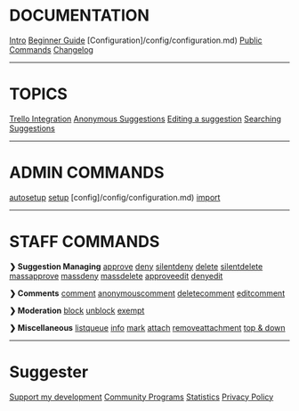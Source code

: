 
# **DOCUMENTATION**
[Intro](home.md)
[Beginner Guide](beginner-guide.md)
[Configuration]/config/configuration.md)
[Public Commands](sumup.md)
[Changelog](changelog.md)

---
# **TOPICS**
[Trello Integration](/topics/trello/intro.md)
[Anonymous Suggestions](/topics/anonymous-suggestions.md)
[Editing a suggestion](/topics/suggestion-editing.md)
[Searching Suggestions](/topics/search.md)

---
# **ADMIN COMMANDS**
[autosetup](admin/autosetup.md)
[setup](admin/setup.md)
[config]/config/configuration.md)
[import](admin/import.md)

---
# **STAFF COMMANDS**

**❯ Suggestion Managing**
[approve](/staff/approve.md)
[deny](/staff/deny.md)
[silentdeny](/staff/silentdeny.md)
[delete](/staff/delete.md)
[silentdelete](/staff/silentdelete.md)
[massapprove](/staff/massapprove.md)
[massdeny](/staff/massdeny.md)
[massdelete](/staff/massdelete.md)
[approveedit](/staff/approveedit.md) 
[denyedit](/staff/denyedit.md)

**❯ Comments**
[comment](/staff/comment.md)
[anonymouscomment](/staff/acomment.md)
[deletecomment](/staff/deletecomment.md)
[editcomment](/staff/comment-editing.md)

**❯ Moderation**
[block](/staff/block.md)
[unblock](/staff/unblock.md)
[exempt](/staff/exempt.md)

**❯ Miscellaneous**
[listqueue](/staff/listqueue.md)
[info](/staff/info.md)
[mark](/staff/mark.md)
[attach](/staff/attach.md)
[removeattachment](/staff/removeattachment.md)
[top & down](/staff/top-n-down.md)

---
# **Suggester**
[Support my development](topics/supporting.md)
[Community Programs](topics/community-programs.md)
[Statistics](topics/stats.md)
[Privacy Policy](legal.md)

